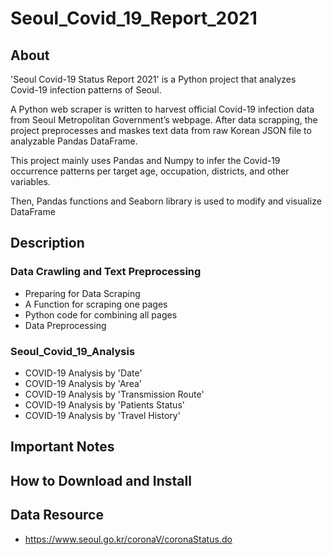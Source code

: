 # Seoul_Covid_19_Report_2021

## About
'Seoul Covid-19 Status Report 2021' is a Python project that analyzes Covid-19 infection patterns of Seoul.

A Python web scraper is written to harvest official Covid-19 infection data from Seoul Metropolitan Government’s webpage. After data scrapping, the project preprocesses and maskes text data from raw Korean JSON file to analyzable Pandas DataFrame.

This project mainly uses Pandas and Numpy to infer the Covid-19 occurrence patterns per target age, occupation, districts, and other variables.

Then, Pandas functions and Seaborn library is used to modify and visualize DataFrame


## Description
### Data Crawling and Text Preprocessing
* Preparing for Data Scraping
* A Function for scraping one pages
* Python code for combining all pages
* Data Preprocessing

### Seoul_Covid_19_Analysis
* COVID-19 Analysis by 'Date'
* COVID-19 Analysis by 'Area'
* COVID-19 Analysis by 'Transmission Route'
* COVID-19 Analysis by 'Patients Status'
* COVID-19 Analysis by 'Travel History'


## Important Notes

## How to Download and Install

## Data Resource
* https://www.seoul.go.kr/coronaV/coronaStatus.do
